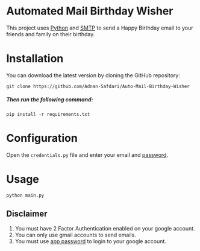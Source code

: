 

# Automated Mail Birthday Wisher

This project uses [Python](https://www.python.org/about/) and [SMTP](https://en.wikipedia.org/wiki/Simple_Mail_Transfer_Protocol) to send a Happy Birthday email to your friends and family on their birthday. 




# Installation

You can download the latest version by cloning the GitHub repository:

	git clone https://github.com/Adnan-Safdari/Auto-Mail-Birthday-Wisher

##### Then run the following command:

    pip install -r requirements.txt

# Configuration
 Open the `credentials.py` file and enter your email and [password](https://myaccount.google.com/apppasswords).

# Usage

	python main.py

## Disclaimer 
1) You must have 2 Factor Authentication enabled on your google account.
2) You can only use gmail accounts to send emails.
3) You must use [app password](https://myaccount.google.com/apppasswords) to login to your google account.
